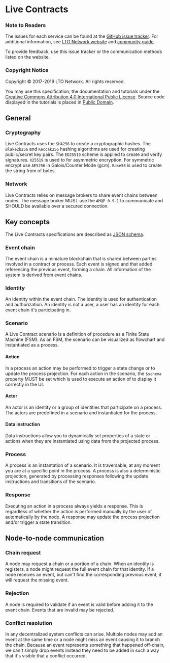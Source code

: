 # Live Contracts

### Note to Readers

The issues for each service can be found at the [GitHub issue tracker](https://github.com/legalthings/livecontracts-specs/issues). For additional information, see [LTO Network website](https://lto.network) and [community guide](https://docs.lto.network/project/).

To provide feedback, use this issue tracker or the communication methods listed on the website.

### Copyright Notice

Copyright © 2017-2019 LTO Network. All rights reserved.

You may use this specification, the documentation and tutorials under the [Creative Commons Attribution 4.0 International Public License](https://raw.githubusercontent.com/legalthings/livecontracts-specifications/master/LICENSE). Source code displayed in the tutorials is placed in [Public Domain](https://creativecommons.org/publicdomain/zero/1.0/deed).

## General

### Cryptography

Live Contracts uses the `SHA256` to create a cryptographic hashes. The `Blake2b256` and `Keccak256` hashing algorithms are used for creating public/secret key pairs. The `ED25519` scheme is applied to create and verify signatures. `X25519` is used to for asymmetric encryption. For symmetric encrypt use `AES256` in Galois/Counter Mode \(gcm\). `Base58` is used to create the string from of bytes.

### Network

Live Contracts relies on message brokers to share event chains between nodes. The message broker MUST use the `AMQP 0-9-1` to communicate and SHOULD be available over a secured connection.

## Key concepts

The Live Contracts specifications are described as [JSON schema](http://json-schema.org/).

### Event chain

The event chain is a miniature blockchain that is shared between parties involved in a contract or process. Each event is signed and that added referencing the previous event, forming a chain. All information of the system is derived from event chains.

### Identity

An identity within the event chain. The identity is used for authentication and authorization. An identity is not a user, a user has an identity for each event chain it's participating in.

### Scenario

A Live Contract scenario is a definition of procedure as a Finite State Machine \(FSM\). As an FSM, the scenario can be visualized as flowchart and instantiated as a process.

#### Action

In a process an action may be performed to trigger a state change or to update the process projection. For each action in the scenario, the `$schema` property MUST be set which is used to execute an action of to display it correctly in the UI.

#### Actor

An actor is an identity or a group of identities that participate on a process. The actors are predefined in a scenario and instantiated for the process.

#### Data instruction

Data instructions allow you to dynamically set properties of a state or actions when they are instantiated using data from the projected process.

### Process

A process is an instantation of a scenario. It is traversable, at any moment you are at a specific point in the process. A process is also a deterministic projection, generated by processing responses following the update instructions and transitions of the scenario.

### Response

Executing an action in a process always yields a response. This is regardless of whether the action is performed manually by the user of automatically by the node. A response may update the process projection and/or trigger a state transition.

## Node-to-node communication

### Chain request

A node may request a chain or a portion of a chain. When an identity is registers, a node might request the full event chain for that identity. If a node receives an event, but can't find the corresponding previous event, it will request the missing event.

### Rejection

A node is required to validate if an event is valid before adding it to the event chain. Events that are invalid may be rejected.

### Conflict resolution

In any decentralized system conflicts can arise. Multiple nodes may add an event at the same time or a node might miss an event causing it to branch the chain. Because an event represents something that happened off-chain, we can't simply drop events instead they need to be added in such a way that it's visible that a conflict occurred.

